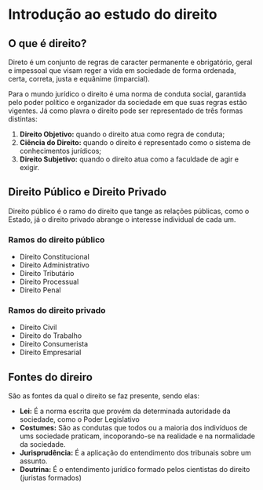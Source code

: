 # Introdução ao estudo do direito

## O que é direito?

Direto é um conjunto de regras de caracter permanente e obrigatório, geral e impessoal que visam reger a vida em sociedade de forma ordenada, certa, correta, justa e equânime (imparcial).

Para o mundo jurídico o direito é uma norma de conduta social, garantida pelo poder político e organizador da sociedade em que suas regras estão vigentes. Já como plavra o direito pode ser representado de três formas distintas:

1. **Direito Objetivo:** quando o direito atua como regra de conduta;
2. **Ciência do Direito:** quando o direito é representado como o sistema de conhecimentos jurídicos;
3. **Direito Subjetivo:** quando o direito atua como a faculdade de agir e exigir.

## Direito Público e Direito Privado

Direito público é o ramo do direito que tange as relações públicas, como o Estado, já o direito privado abrange o interesse individual de cada um.

### Ramos do direito público

- Direito Constitucional
- Direito Administrativo
- Direito Tributário
- Direito Processual
- Direito Penal

### Ramos do direito privado

- Direito Civil
- Direito do Trabalho
- Direito Consumerista
- Direito Empresarial

## Fontes do direiro

São as fontes da qual o direito se faz presente, sendo elas:

- **Lei:** É a norma escrita que provém da determinada autoridade da sociedade, como o Poder Legislativo
- **Costumes:** São as condutas que todos ou a maioria dos indivíduos de ums sociedade praticam, incoporando-se na realidade e na normalidade da sociedade. 
- **Jurisprudência:** É a aplicação do entendimento dos tribunais sobre um assunto.
- **Doutrina:** É o entendimento jurídico formado pelos cientistas do direito (juristas formados)

